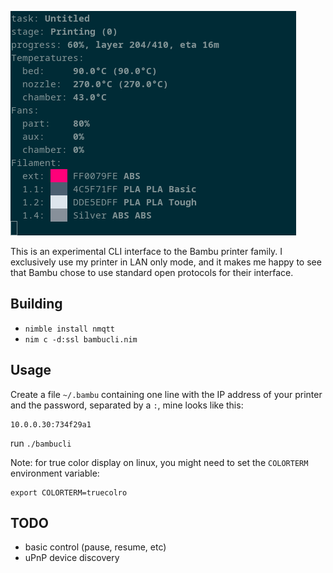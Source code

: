 
![NPeg](/bambucli.png)

This is an experimental CLI interface to the Bambu printer family. I
exclusively use my printer in LAN only mode, and it makes me happy to see that
Bambu chose to use standard open protocols for their interface.



## Building

- `nimble install nmqtt`
- `nim c -d:ssl bambucli.nim`


## Usage

Create a file `~/.bambu` containing one line with the IP address of your printer and the password, separated by a `:`, mine looks
like this:

```
10.0.0.30:734f29a1
```
 
run `./bambucli`

Note: for true color display on linux, you might need to set the `COLORTERM` environment variable:

```
export COLORTERM=truecolro
```

## TODO

- basic control (pause, resume, etc)
- uPnP device discovery


